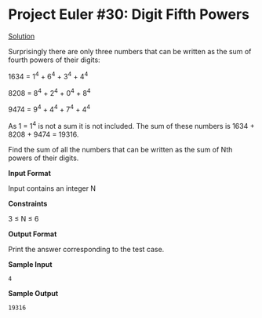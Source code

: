 # Project Euler #30: Digit Fifth Powers

[Solution](https://github.com/zhaohanson1/project_euler_plus/blob/master/030%20-%20Digit%20Fifth%20Powers/solution.md)

Surprisingly there are only three numbers that can be written as the sum of fourth powers of their digits:

  1634 = 1<sup>4</sup> + 6<sup>4</sup> + 3<sup>4</sup> + 4<sup>4</sup>
  
  8208 = 8<sup>4</sup> + 2<sup>4</sup> + 0<sup>4</sup> + 8<sup>4</sup>
  
  9474 = 9<sup>4</sup> + 4<sup>4</sup> + 7<sup>4</sup> + 4<sup>4</sup>

As 1 = 1<sup>4</sup> is not a sum it is not included.
The sum of these numbers is 1634 + 8208 + 9474 = 19316.

Find the sum of all the numbers that can be written as the sum of Nth powers of their digits.

**Input Format**

Input contains an integer N

**Constraints**

3 &le; N &le; 6

**Output Format**

Print the answer corresponding to the test case.

**Sample Input**

```
4
```

**Sample Output**

```
19316
```

